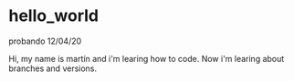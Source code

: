 # hello_world
probando 12/04/20

Hi, my name is martín and i'm learing how to code. Now i'm learing about branches and versions.
